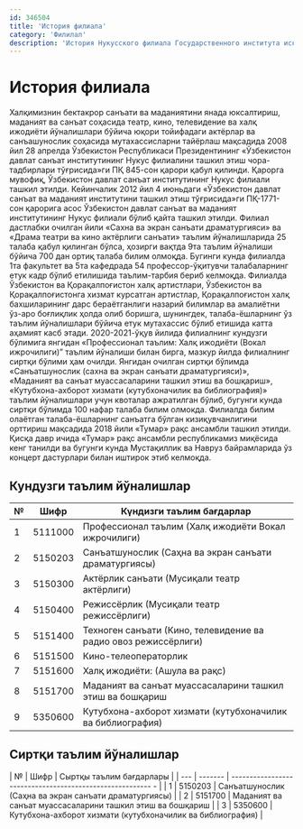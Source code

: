 ```yaml
---
id: 346504
title: 'История филиала'
category: 'Филилал'
description: 'История Нукусского филиала Государственного института искусства и культуры Узбекистана'
---
```


# История филиала

Халқимизнин бектакрор санъати ва маданиятини янада юксалтириш, маданият ва санъат соҳасида театр, кино, телевидение ва халқ ижодиёти йўналишлари бўйича юқори тойифадаги актёрлар ва санъашунослик соҳасида мутахассисларни тайёрлаш мақсадида 2008 йил 28 апрелда Ўзбекистон Республикаси Президентининг «Ўзбекистон давлат санъат институтининг Нукус филиалини ташкил этиш чора-тадбирлари тўғрисида»ги ПҚ 845-сон қарори қабул қилинди. Қарорга мувофиқ, Ўзбекистон давлат санъат институтининг Нукус филиали ташкил этилди. Кейинчалик 2012 йил 4 июньдаги «Ўзбекистон давлат санъат ва маданият институтини ташкил этиш тўғрисида»ги ПҚ-1771-сон қарорига асос Ўзбекистон давлат санъат ва маданият институтининг Нукус филиали бўлиб қайта ташкил этилди.
Филиал дастлабки очилган йили «Сахна ва экран санъати драматургияси» ва «Драма театри ва кино актёрлиги санъати» таълим йўналишларида 25 талаба қабул қилинган бўлса, ҳозирги вақтда 9та таълим йўналиши бўйича 700 дан ортиқ талаба билим олмоқда. Бугинги кунда филиалда 1та факультет ва 5та кафедрада 54 профессор-ўқитувчи талабаларнинг етук кадр бўлиб етилишида таълим-тарбия бериб келмоқда. 
Филиалда Ўзбекистон ва Қорақалпоғистон халқ артистлари, Ўзбекистон ва Қорақалпоғистонга хизмат курсатган артистлар, Қорақалпоғистон халқ бахшиларининг дарс бераётганлиги назарий билимлар ва амалиётни ўз-аро боғлиқлик ҳолда олиб боришга, шунингдек, талаба-ёшларнинг ўз таълим йўналишлари бўйича етук мутахассис бўлиб етишида катта аҳамият касб этади. 
2020-2021-ўқув йилида филиалнинг кундузги бўлимига янгидан «Профессионал таълим: Халқ ижодиёти (Вокал ижрочилиги)” таълим йўналиши билан бирга, мазкур йилда филиалнинг сиртқи бўлими ҳам очилди. Янгидан очилган сиртқи бўлимда «Санъатшунослик (сахна ва экран санъати драматургияси)», «Маданият ва санъат муассасаларини ташкил этиш ва бошқариш», «Кутубхона-ахборот хизмати (кутубхоначилик ва библиография)» таълим йўналишлари учун квоталар ажратилган бўлиб, бугунги кунда сиртқи бўлимда 100 нафар талаба билим олмокда. 
Филиалда билим олаётган талаба-ёшларнинг санъатга бўлган кизиқувчанлигини орттириш мақсадида 2018 йили «Тумар» рақс ансамбли ташкил этилди. Қисқа давр ичида «Тумар» рақс ансамбли республикамиз миқёсида кенг танилди ва бугунги кунда Мустақиллик ва Навруз байрамларида ўз концерт дастурлари билан иштирок этиб келмоқда.

## Кундузги таълим йўналишлар

| №   | Шифр    | Күндизги таълим бағдарлар                                       |
| --- | ------- | --------------------------------------------------------------- |
| 1   | 5111000 | Профессионал таълим (Халқ ижодиёти Вокал ижрочилиги)            |
| 2   | 5150203 | Санъатшунослик (Саҳна ва экран санъати драматургиясы)           |
| 3   | 5150300 | Актёрлик санъати (Мусиқали театр актёрлиги)                     |
| 4   | 5150400 | Режиссёрлик (Мусиқали театр режиссёрлиги)                       |
| 5   | 5151400 | Техноген санъати (Кино, телевидение ва радио овоз режиссёрлиги) |
| 6   | 5151500 | Кино-телеоператорлик                                            |
| 7   | 5151600 | Халқ ижодиёти: (Ашула ва рақс)                                  |
| 8   | 5151700 | Маданият ва санъат муассасаларини ташкил этиш ва бошқариш       |
| 9   | 5350600 | Кутубхона-ахборот хизмати (кутубхоначилик ва библиография)      |

## Сиртқи таълим йўналишлар

| №   | Шифр    | Сыртқы таълим бағдарлары                                   |
| --- | ------- | -------------------------------------------------------- - |
| 1   | 5150203 | Санъатшунослик (Саҳна ва экран санъати драматургиясы)      |
| 2   | 5151700 | Маданият ва санъат муассасаларини ташкил этиш ва бошқариш  |
| 3   | 5350600 | Кутубхона-ахборот хизмати (кутубхоначилик ва библиография) |
